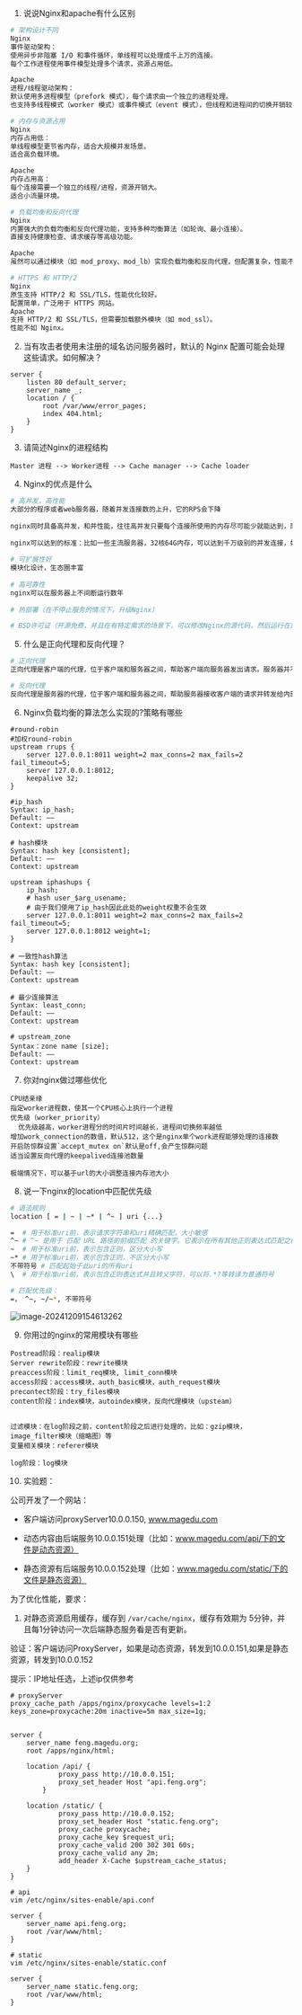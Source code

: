 1. 说说Nginx和apache有什么区别

`````bash
# 架构设计不同
Nginx
事件驱动架构：
使用异步非阻塞 I/O 和事件循环，单线程可以处理成千上万的连接。
每个工作进程使用事件模型处理多个请求，资源占用低。

Apache
进程/线程驱动架构：
默认使用多进程模型（prefork 模式），每个请求由一个独立的进程处理。
也支持多线程模式（worker 模式）或事件模式（event 模式），但线程和进程间的切换开销较高。

# 内存与资源占用
Nginx
内存占用低：
单线程模型更节省内存，适合大规模并发场景。
适合高负载环境。

Apache
内存占用高：
每个连接需要一个独立的线程/进程，资源开销大。
适合小流量环境。

# 负载均衡和反向代理
Nginx
内置强大的负载均衡和反向代理功能，支持多种均衡算法（如轮询、最小连接）。
直接支持健康检查、请求缓存等高级功能。

Apache
虽然可以通过模块（如 mod_proxy、mod_lb）实现负载均衡和反向代理，但配置复杂，性能不如 Nginx。

# HTTPS 和 HTTP/2
Nginx
原生支持 HTTP/2 和 SSL/TLS，性能优化较好。
配置简单，广泛用于 HTTPS 网站。
Apache
支持 HTTP/2 和 SSL/TLS，但需要加载额外模块（如 mod_ssl）。
性能不如 Nginx。
`````





2. 当有攻击者使用未注册的域名访问服务器时，默认的 Nginx 配置可能会处理这些请求。如何解决？

``````
server {
    listen 80 default_server;
    server_name _;
    location / {
        root /var/www/error_pages;
        index 404.html;
    }
}
``````





3. 请简述Nginx的进程结构

``````
Master 进程 --> Worker进程 --> Cache manager --> Cache loader
``````







4. Nginx的优点是什么

``````bash
# 高并发，高性能
大部分的程序或者web服务器，随着并发连接数的上升，它的RPS会下降
   
nginx同时具备高并发，和并性能，往往高并发只要每个连接所使用的内存尽可能少就能达到，而具有高并发的同时具有高性能，需要一个非常好的设计
   
nginx可以达到的标准：比如一些主流服务器，32核64G内存，可以达到千万级别的并发连接，如果处理一些简单的静态资源请求，可以达到一百万级别的RPS
      
# 可扩展性好
模块化设计，生态圈丰富
    
# 高可靠性
nginx可以在服务器上不间断运行数年
   
# 热部署（在不停止服务的情况下，升级Nginx）

# BSD许可证（开源免费，并且在有特定需求的场景下，可以修改Nginx的源代码，然后运行在商业场景下）
``````





5. 什么是正向代理和反向代理？

``````bash
# 正向代理
正向代理是客户端的代理，位于客户端和服务器之间，帮助客户端向服务器发出请求。服务器并不知道客户端的真实身份，只知道请求是来自代理服务器。

# 反向代理
反向代理是服务器的代理，位于客户端和服务器之间，帮助服务器接收客户端的请求并转发给内部的真实服务器。客户端并不知道真实服务器的存在，只与反向代理服务器通信。
``````





6. Nginx负载均衡的算法怎么实现的?策略有哪些

``````nginx
#round-robin
#加权round-robin
upstream rrups {
    server 127.0.0.1:8011 weight=2 max_conns=2 max_fails=2 fail_timeout=5;
    server 127.0.0.1:8012;
    keepalive 32;
}

#ip_hash
Syntax: ip_hash;
Default: ——
Context: upstream

# hash模块
Syntax: hash key [consistent];
Default: ——
Context: upstream

upstream iphashups {
    ip_hash;
    # hash user_$arg_usename;
    # 由于我们使用了ip_hash因此此处的weight权重不会生效
    server 127.0.0.1:8011 weight=2 max_conns=2 max_fails=2 fail_timeout=5;
    server 127.0.0.1:8012 weight=1;
}

# 一致性hash算法
Syntax: hash key [consistent];
Default: ——
Context: upstream

# 最少连接算法
Syntax: least_conn;
Default: ——
Context: upstream

# upstream_zone
Syntax：zone name [size];
Default: ——
Context: upstream
``````







7. 你对nginx做过哪些优化

``````
CPU结亲缘
指定worker进程数，使其一个CPU核心上执行一个进程
优先级（worker_priority）
  优先级越高，worker进程分的时间片时间越长，进程间切换频率越低
增加work_connection的数值，默认512，这个是nginx单个work进程能够处理的连接数
开启防惊群设置`accept_mutex on`默认是off,会产生惊群问题
适当设置反向代理的keepalived连接池数量

极端情况下，可以基于url的大小调整连接内存池大小
``````





8. 说一下nginx的location中匹配优先级

``````BASH
# 语法规则
location [ = | ~ | ~* | ^~ ] uri {...}

=  # 用于标准uri前，表示请求字符串和uri精确匹配，大小敏感
^~ # ^~ 是用于 匹配 URL 路径的前缀匹配 的关键字。它表示在所有其他正则表达式匹配之前，优先匹配指定的前缀路径。如果一个请求的 URL 匹配到带有 ^~ 的路径规则，Nginx 会立即使用该规则并停止进一步匹配，即使后续正则表达式可能更精确。
~  # 用于标准uri前，表示包含正则，区分大小写
~* # 用于标准uri前，表示包含正则，不区分大小写
不带符号 # 匹配起始于此uri的所有uri
\  # 用于标准uri前，表示包含正则表达式并且转义字符，可以将.*?等转译为普通符号

# 匹配优先级：
=， ^~, ~/~*, 不带符号
``````

![image-20241209154613262](C:\Users\31403\AppData\Roaming\Typora\typora-user-images\image-20241209154613262.png)



9. 你用过的nginx的常用模块有哪些

``````
Postread阶段：realip模块
Server rewrite阶段：rewrite模块
preaccess阶段：limit_req模块, limit_conn模块
access阶段：access模块，auth_basic模块，auth_request模块
precontect阶段：try_files模块
content阶段：index模块，autoindex模块，反向代理模块（upsteam）


过滤模块：在log阶段之前，content阶段之后进行处理的，比如：gzip模块，image_filter模块（缩略图）等
变量相关模块：referer模块

log阶段：log模块
``````





10. 实验题：

公司开发了一个网站：

- 客户端访问proxyServer10.0.0.150, www.magedu.com

- 动态内容由后端服务10.0.0.151处理（比如：www.magedu.com/api/下的文件是动态资源）
- 静态资源有后端服务10.0.0.152处理（比如：www.magedu.com/static/下的文件是静态资源）

为了优化性能，要求：

1. 对静态资源启用缓存，缓存到 `/var/cache/nginx`，缓存有效期为 5分钟，并且每1分钟访问一次后端静态服务看是否有更新。



验证：客户端访问ProxyServer，如果是动态资源，转发到10.0.0.151,如果是静态资源，转发到10.0.0.152

提示：IP地址任选，上述ip仅供参考

``````nginx
# proxyServer
proxy_cache_path /apps/nginx/proxycache levels=1:2 keys_zone=proxycache:20m inactive=5m max_size=1g;


server {
    server_name feng.magedu.org;
    root /apps/nginx/html;

    location /api/ {
            proxy_pass http://10.0.0.151;
            proxy_set_header Host "api.feng.org";
        }

    location /static/ {  
            proxy_pass http://10.0.0.152;
            proxy_set_header Host "static.feng.org";
    	    proxy_cache proxycache;
            proxy_cache_key $request_uri;
     	    proxy_cache_valid 200 302 301 60s;
            proxy_cache_valid any 2m;
            add_header X-Cache $upstream_cache_status;
    }
}
``````



``````nginx
# api
vim /etc/nginx/sites-enable/api.conf

server {
    server_name api.feng.org;
    root /var/www/html;
}

# static
vim /etc/nginx/sites-enable/static.conf

server {
    server_name static.feng.org;
    root /var/www/html;
}
``````

